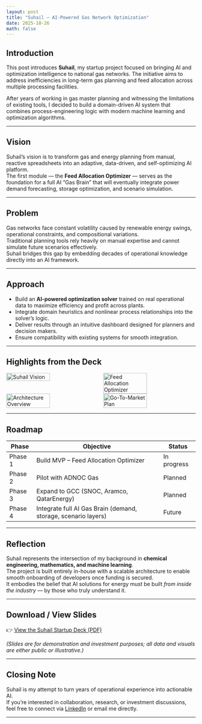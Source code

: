```yaml
---
layout: post
title: "Suhail — AI-Powered Gas Network Optimization"
date: 2025-10-26
math: false
---
```


## Introduction

This post introduces **Suhail**, my startup project focused on bringing AI and optimization intelligence to national gas networks. The initiative aims to address inefficiencies in long-term gas planning and feed allocation across multiple processing facilities.

After years of working in gas master planning and witnessing the limitations of existing tools, I decided to build a domain-driven AI system that combines process-engineering logic with modern machine learning and optimization algorithms.

---

## Vision

Suhail’s vision is to transform gas and energy planning from manual, reactive spreadsheets into an adaptive, data-driven, and self-optimizing AI platform.  
The first module — the **Feed Allocation Optimizer** — serves as the foundation for a full AI “Gas Brain” that will eventually integrate power demand forecasting, storage optimization, and scenario simulation.

---

## Problem

Gas networks face constant volatility caused by renewable energy swings, operational constraints, and compositional variations.  
Traditional planning tools rely heavily on manual expertise and cannot simulate future scenarios effectively.  
Suhail bridges this gap by embedding decades of operational knowledge directly into an AI framework.

---

## Approach

- Build an **AI-powered optimization solver** trained on real operational data to maximize efficiency and profit across plants.  
- Integrate domain heuristics and nonlinear process relationships into the solver’s logic.  
- Deliver results through an intuitive dashboard designed for planners and decision makers.  
- Ensure compatibility with existing systems for smooth integration.

---

## Highlights from the Deck

<div style="display: flex; gap: 1rem;">
  <img src="/images/suhail_slide1.png" alt="Suhail Vision" width="48%">
  <img src="/images/suhail_slide2.png" alt="Feed Allocation Optimizer" width="48%">
</div>

<div style="display: flex; gap: 1rem;">
  <img src="/images/suhail_slide3.png" alt="Architecture Overview" width="48%">
  <img src="/images/suhail_slide4.png" alt="Go-To-Market Plan" width="48%">
</div>

---

## Roadmap

| Phase | Objective | Status |
|-------|------------|--------|
| Phase 1 | Build MVP – Feed Allocation Optimizer | In progress |
| Phase 2 | Pilot with ADNOC Gas | Planned |
| Phase 3 | Expand to GCC (SNOC, Aramco, QatarEnergy) | Planned |
| Phase 4 | Integrate full AI Gas Brain (demand, storage, scenario layers) | Future |

---

## Reflection

Suhail represents the intersection of my background in **chemical engineering, mathematics, and machine learning**.  
The project is built entirely in-house with a scalable architecture to enable smooth onboarding of developers once funding is secured.  
It embodies the belief that AI solutions for energy must be built *from inside the industry* — by those who truly understand it.

---

## Download / View Slides

👉 [View the Suhail Startup Deck (PDF)](/files/Suhail_Startup_Deck.pdf)

*(Slides are for demonstration and investment purposes; all data and visuals are either public or illustrative.)*

---

## Closing Note

Suhail is my attempt to turn years of operational experience into actionable AI.  
If you’re interested in collaboration, research, or investment discussions, feel free to connect via [LinkedIn](https://linkedin.com/in/ramesaljneibi) or email me directly.

---
